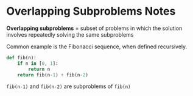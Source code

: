 # Overlapping Subproblems Notes

**Overlapping subproblems** = subset of problems in which the solution involves repeatedly solving the same subproblems

Common example is the Fibonacci sequence, when defined recursively.

```python
def fib(n):
    if n in [0, 1]:
        return n
    return fib(n-1) + fib(n-2)
```

`fib(n-1)` and `fib(n-2)` are subproblems of `fib(n)`

